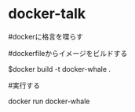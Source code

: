 # docker-talk

#dockerに格言を喋らす

#dockerfileからイメージをビルドする

$docker build -t docker-whale .

#実行する

docker run docker-whale
